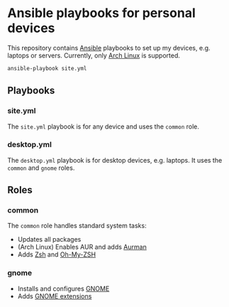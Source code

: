 # Ansible playbooks for personal devices

This repository contains [Ansible](https://www.ansible.com/) playbooks to set up my devices, e.g. laptops or servers. Currently, only [Arch Linux](https://www.archlinux.org/) is supported.

```bash
ansible-playbook site.yml
```

## Playbooks

### site.yml

The `site.yml` playbook is for any device and uses the `common` role.

### desktop.yml

The `desktop.yml` playbook is for desktop devices, e.g. laptops. It uses the `common` and `gnome` roles.

## Roles

### common

The `common` role handles standard system tasks:

- Updates all packages
- (Arch Linux) Enables AUR and adds [Aurman](https://github.com/polygamma/aurman)
- Adds [Zsh](http://www.zsh.org/) and [Oh-My-ZSH](http://ohmyz.sh/)

### gnome

- Installs and configures [GNOME](https://www.gnome.org/)
- Adds [GNOME extensions](https://extensions.gnome.org/)
